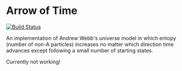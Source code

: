 Arrow of Time
=============

[![Build Status](https://travis-ci.org/mossblaser/Arrow-of-Time.svg?branch=master)](https://travis-ci.org/mossblaser/Arrow-of-Time)

An implementation of Andrew Webb's universe model in which entopy (number of
non-A particles) increases no matter which direction time advances except
following a small number of starting states.

Currently not working!
